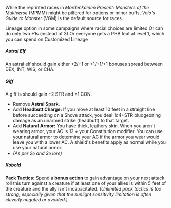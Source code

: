 While the reprinted races in *Mordenkainen Present: Monsters of the Multiverse* (MPMM) might be pilfered for options or minor buffs, *Volo's Guide to Monster* (VGM) is the default source for races.


Lineage option in some campaigns where racial choices are limited
Or can do only two +1s (instead of 3)
Or everyone gets a PHB feat at level 1, which you can spend on Customized Lineage




##### Astral Elf
An astral elf should gain either +2/+1 or +1/+1/+1 bonuses spread between DEX, INT, WIS, or CHA.

##### Giff
A giff is should gain +2 STR and +1 CON.

+ Remove **Astral Spark**.
+ Add **Headbutt Charge:** If you move at least 10 feet in a straight line before succeeding on a Shove attack, you deal 1d4+STR bludgeoning damage as an unarmed strike (headbutt) to that target.
+ Add **Natural Armor:** You have thick, leathery skin. When you aren't wearing armor, your AC is 12 + your Constitution modifier. You can use your natural armor to determine your AC if the armor you wear would leave you with a lower AC. A shield's benefits apply as normal while you use your natural armor.
+ *(As per 2e and 3e lore)*

##### Kobold
**Pack Tactics:** Spend a **bonus action** to gain advantage on your next attack roll this turn against a creature if at least one of your allies is within 5 feet of the creature and the ally isn't incapacitated.  *(Unlimited pack tactics is too strong, especially given that the sunlight sensitivity limitation is often cleverly negated or avoided.)*

